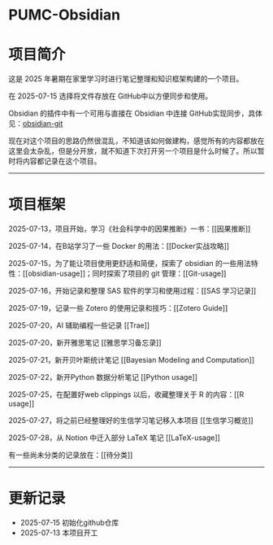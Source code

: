 # PUMC-Obsidian

# 项目简介

这是 2025 年暑期在家里学习时进行笔记整理和知识框架构建的一个项目。

在 2025-07-15 选择将文件存放在 GitHub中以方便同步和使用。

Obsidian 的插件中有一个可用与直接在 Obsidian 中连接 GitHub实现同步，具体见：[obsidian-git](https://github.com/Vinzent03/obsidian-git)

现在对这个项目的思路仍然很混乱，不知道该如何做建构，感觉所有的内容都放在这里会太杂乱，但是分开放，就不知道下次打开另一个项目是什么时候了。所以暂时将内容都记录在这个项目。

---
# 项目框架

2025-07-13，项目开始，学习《社会科学中的因果推断》一书：[[因果推断]]

2025-07-14，在B站学习了一些 Docker 的用法：[[Docker实战攻略]]

2025-07-15，为了能让项目使用更舒适和简便，探索了 obsidian 的一些用法特性：[[obsidian-usage]]；同时探索了项目的 git 管理：[[Git-usage]]

2025-07-16，开始记录和整理 SAS 软件的学习和使用过程：[[SAS 学习记录]]

2025-07-19，记录一些 Zotero 的使用记录和技巧：[[Zotero Guide]]

2025-07-20，AI 辅助编程一些记录 [[Trae]]

2025-07-20，新开雅思笔记 [[雅思学习备忘录]]

2025-07-21，新开贝叶斯统计笔记 [[Bayesian Modeling and Computation]]

2025-07-22，新开Python 数据分析笔记 [[Python usage]]

2025-07-25，在配置好web clippings 以后，收藏整理关于 R 的内容：[[R usage]]

2025-07-27，将之前已经整理好的生信学习笔记移入本项目 [[生信学习概览]]

2025-07-28，从 Notion 中迁入部分 LaTeX 笔记 [[LaTeX-usage]]

有一些尚未分类的记录放在：[[待分类]]

---
# 更新记录

- 2025-07-15 初始化github仓库
- 2025-07-13 本项目开工
